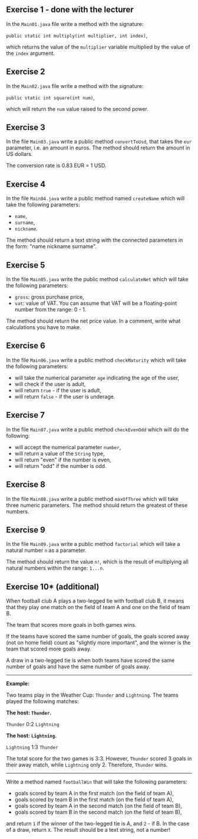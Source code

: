 ## Exercise 1 - done with the lecturer

In the `Main01.java` file write a method with the signature:

`public static int multiply(int multiplier, int index)`,

which returns the value of the `multiplier` variable multiplied by the value of the `index` argument.


## Exercise 2

In the `Main02.java` file write a method with the signature: 

`public static int square(int num)`, 

which will return the `num` value raised to the second power.


## Exercise 3

In the file `Main03.java` write a public method `convertToUsd`, that takes the `eur` parameter, i.e. an amount in euros.
The method should return the amount in US dollars. 

The conversion rate is 0.83 EUR = 1 USD.


## Exercise 4

In the file `Main04.java` write a public method named `createName` which will take the following parameters:

* `name`,
* `surname`,
* `nickname`.

The method should return a text string with the connected parameters in the form: "name nickname surname".


## Exercise 5

In the file `Main05.java` write the public method `calculateNet` which will take the following parameters:

* `gross`: gross purchase price,
* `vat`: value of VAT. You can assume that VAT will be a floating-point number from the range: 0 - 1.

The method should return the net price value. In a comment, write what calculations you have to make.


## Exercise 6

In the file `Main06.java` write a public method `checkMaturity` which will take the following parameters:

* will take the numerical parameter `age` indicating the age of the user,
* will check if the user is adult,
* will return `true` - if the user is adult,
* will return `false` - if the user is underage.


## Exercise 7

In the file `Main07.java` write a public method `checkEvenOdd` which will do the following:

* will accept the numerical parameter `number`,
* will return a value of the `String` type,
* will return "even" if the number is even,
* will return "odd" if the number is odd.


## Exercise 8

In the file `Main08.java` write a public method `maxOfThree` which will take three numeric parameters. The method should return the greatest of these numbers.



## Exercise 9

In the file `Main09.java` write a public method `factorial` which will take a natural number `n` as a parameter. 

The method should return the value `n!`, which is the result of multiplying all natural numbers within the range: `1...n`.


## Exercise 10* (additional)

When football club A plays a two-legged tie with football club B, it means that they play one match on the field of team A and one on the field of team B.

The team that scores more goals in both games wins.

If the teams have scored the same number of goals, the goals scored away (not on home field) count as "slightly more important", and the winner is the team that scored more goals away.

A draw in a two-legged tie is when both teams have scored the same number of goals and have the same number of goals away.

----
**Example:**

Two teams play in the Weather Cup: `Thunder` and `Lightning`. The teams played the following matches:

**The host: `Thunder`.**

`Thunder` 0:2 `Lightning`

**The host: `Lightning`.**

`Lightning` 1:3 `Thunder`

The total score for the two games is 3:3. However, `Thunder` scored 3 goals in their away match, while `Lightning` only 2. Therefore, `Thunder` wins.

----

Write a method named `footballWin` that will take the following parameters:

* goals scored by team A in the first match (on the field of team A),
* goals scored by team B in the first match (on the field of team A),
* goals scored by team A in the second match (on the field of team B),
* goals scored by team B in the second match (on the field of team B),

and return `1` if the winner of the two-legged tie is A, and `2` - if B. In the case of a draw, return `X`.
The result should be a text string, not a number!
